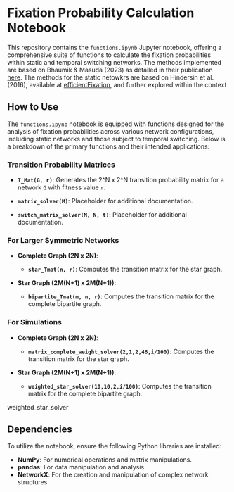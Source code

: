 
# Fixation Probability Calculation Notebook

This repository contains the `functions.ipynb` Jupyter notebook, offering a comprehensive suite of functions to calculate the fixation probabilities within static and temporal switching networks. The methods implemented are based on Bhaumik & Masuda (2023) as detailed in their publication [here](https://link.springer.com/article/10.1007/s00285-023-01987-5). The methods for the static netowkrs are based on Hindersin et al. (2016), available at [efficientFixation](https://github.com/hindersin/efficientFixation), and further explored within the context
## How to Use

The `functions.ipynb` notebook is equipped with functions designed for the analysis of fixation probabilities across various network configurations, including static networks and those subject to temporal switching. Below is a breakdown of the primary functions and their intended applications:

### Transition Probability Matrices

- **`T_Mat(G, r)`**: Generates the 2^N x 2^N transition probability matrix for a network `G` with fitness value `r`.

- **`matrix_solver(M)`**: Placeholder for additional documentation.

- **`switch_matrix_solver(M, N, t)`**: Placeholder for additional documentation.

### For Larger Symmetric Networks

- **Complete Graph  (2N x 2N)**: 
  - **`star_Tmat(n, r)`**: Computes the transition matrix for the star graph.


- **Star Graph  (2M(N+1) x 2M(N+1))**:
  - **`bipartite_Tmat(m, n, r)`**:  Computes the transition matrix for the complete bipartite graph.


### For Simulations

- **Complete Graph  (2N x 2N)**: 
  - **`matrix_complete_weight_solver(2,1,2,48,i/100)`**: Computes the transition matrix for the star graph.


- **Star Graph  (2M(N+1) x 2M(N+1))**:
  - **`weighted_star_solver(10,10,2,i/100)`**:  Computes the transition matrix for the complete bipartite graph.

weighted_star_solver
## Dependencies

To utilize the notebook, ensure the following Python libraries are installed:

- **NumPy**: For numerical operations and matrix manipulations.
- **pandas**: For data manipulation and analysis.
- **NetworkX**: For the creation and manipulation of complex network structures.



